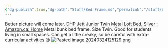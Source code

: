 ```yaml
---
{"dg-publish":true,"dg-path":"Stuff/Bed Frame.md","permalink":"/stuff/bed-frame/"}
---
```


Better picture will come later.
[DHP Jett Junior Twin Metal Loft Bed, Silver : Amazon.ca: Home](https://www.amazon.ca/dp/B004DAYE28/ref=pe_3034960_233709270_TE_item)
Metal bunk bed frame. Size Twin. Good for students living in small spaces.
Can get a little creaky, so be careful with extra-curricular activities 😉
![Pasted image 20240324125129.png](/img/user/Attachments/Pasted%20image%2020240324125129.png)